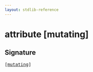 ```yaml
---
layout: stdlib-reference
---
```


# attribute [mutating]

## Signature

<pre>
[<a href="/stdlib-reference/attributes/mutating">mutating</a>]
</pre>

